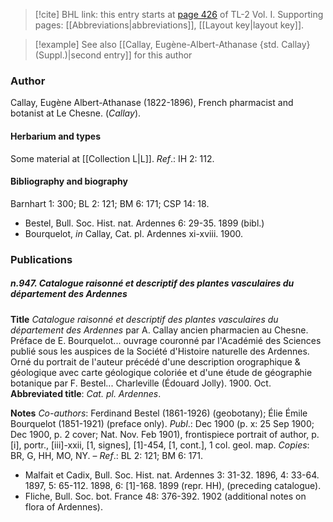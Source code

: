 > [!cite] BHL link: this entry starts at [page 426](https://www.biodiversitylibrary.org/item/103414#page/474/mode/1up) of TL-2 Vol. I.
> Supporting pages: [[Abbreviations|abbreviations]], [[Layout key|layout key]].

> [!example] See also [[Callay, Eugène-Albert-Athanase {std. Callay} (Suppl.)|second entry]] for this author

### Author

Callay, Eugène Albert-Athanase (1822-1896), French pharmacist and botanist at Le Chesne. (*Callay*).

#### Herbarium and types

Some material at [[Collection L|L]].
*Ref*.: IH 2: 112.

#### Bibliography and biography

Barnhart 1: 300; BL 2: 121; BM 6: 171; CSP 14: 18.
- Bestel, Bull. Soc. Hist. nat. Ardennes 6: 29-35. 1899 (bibl.)
- Bourquelot, *in* Callay, Cat. pl. Ardennes xi-xviii. 1900.

### Publications

##### n.947. Catalogue raisonné et descriptif des plantes vasculaires du département des Ardennes

**Title**
*Catalogue raisonné et descriptif des plantes vasculaires du département des Ardennes* par A. Callay ancien pharmacien au Chesne. Préface de E. Bourquelot... ouvrage couronné par l'Académié des Sciences publié sous les auspices de la Société d'Histoire naturelle des Ardennes. Orné du portrait de l'auteur précédé d'une description orographique & géologique avec carte géologique coloriée et d'une étude de géographie botanique par F. Bestel... Charleville (Édouard Jolly). 1900. Oct.
**Abbreviated title**: *Cat. pl. Ardennes*.

**Notes**
*Co-authors*: Ferdinand Bestel (1861-1926) (geobotany); Élie Émile Bourquelot (1851-1921) (preface only).
*Publ*.: Dec 1900 (p. x: 25 Sep 1900; Dec 1900, p. 2 cover; Nat. Nov. Feb 1901), frontispiece portrait of author, p. \[i\], portr., \[iii\]-xxii, \[1, signes\], \[1\]-454, \[1, cont.\], 1 col. geol. map. *Copies*: BR, G, HH, MO, NY. –
*Ref*.: BL 2: 121; BM 6: 171.
- Malfait et Cadix, Bull. Soc. Hist. nat. Ardennes 3: 31-32. 1896, 4: 33-64. 1897, 5: 65-112. 1898, 6: \[1\]-168. 1899 (repr. HH), (preceding catalogue).
- Fliche, Bull. Soc. bot. France 48: 376-392. 1902 (additional notes on flora of Ardennes).

